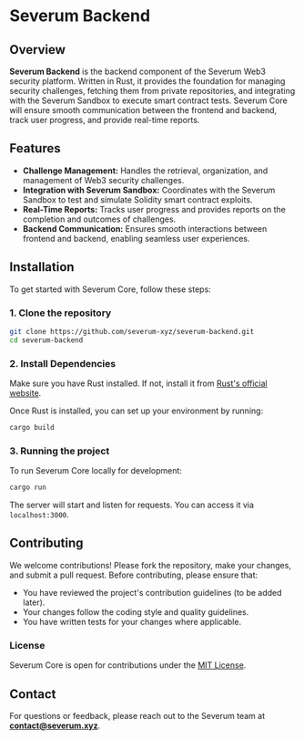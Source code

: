 # Severum Backend

## Overview

**Severum Backend** is the backend component of the Severum Web3 security platform. Written in Rust, it provides the foundation for managing security challenges, fetching them from private repositories, and integrating with the Severum Sandbox to execute smart contract tests. Severum Core will ensure smooth communication between the frontend and backend, track user progress, and provide real-time reports.

## Features

- **Challenge Management:** Handles the retrieval, organization, and management of Web3 security challenges.
- **Integration with Severum Sandbox:** Coordinates with the Severum Sandbox to test and simulate Solidity smart contract exploits.
- **Real-Time Reports:** Tracks user progress and provides reports on the completion and outcomes of challenges.
- **Backend Communication:** Ensures smooth interactions between frontend and backend, enabling seamless user experiences.

## Installation

To get started with Severum Core, follow these steps:

### 1. Clone the repository
```bash
git clone https://github.com/severum-xyz/severum-backend.git
cd severum-backend
```

### 2. Install Dependencies

Make sure you have Rust installed. If not, install it from [Rust's official website](https://www.rust-lang.org/).

Once Rust is installed, you can set up your environment by running:

```bash
cargo build
```

### 3. Running the project

To run Severum Core locally for development:

```bash
cargo run
```

The server will start and listen for requests. You can access it via `localhost:3000`.

## Contributing

We welcome contributions! Please fork the repository, make your changes, and submit a pull request. Before contributing, please ensure that:

- You have reviewed the project's contribution guidelines (to be added later).
- Your changes follow the coding style and quality guidelines.
- You have written tests for your changes where applicable.

### License

Severum Core is open for contributions under the [MIT License](LICENCE).

## Contact

For questions or feedback, please reach out to the Severum team at **contact@severum.xyz**.

